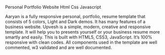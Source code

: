 Personal Portfolio Website Html Css Javascript

Aaryan is a fully responsive personal, portfolio, resume template that consists of 5 colors, Light and Dark demos. It has many features of a business website. Upvesh is a simple, modern, creative and responsive template. It will help you to presents yourself or your business resume more smartly and easily. This is built with HTML5, CSS3, JavaScript. It’s 100% responsive with clean codes. All components used in the template are well commented, w3 validated and are well documented.
